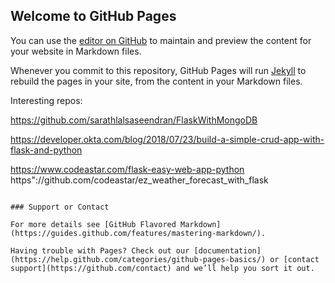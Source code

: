 ## Welcome to GitHub Pages

You can use the [editor on GitHub](https://github.com/richmky/ram-damage/edit/master/README.md) to maintain and preview the content for your website in Markdown files.

Whenever you commit to this repository, GitHub Pages will run [Jekyll](https://jekyllrb.com/) to rebuild the pages in your site, from the content in your Markdown files.

Interesting repos:

https://github.com/sarathlalsaseendran/FlaskWithMongoDB

https://developer.okta.com/blog/2018/07/23/build-a-simple-crud-app-with-flask-and-python

https://www.codeastar.com/flask-easy-web-app-python
https"://github.com/codeastar/ez_weather_forecast_with_flask


```

### Support or Contact

For more details see [GitHub Flavored Markdown](https://guides.github.com/features/mastering-markdown/).

Having trouble with Pages? Check out our [documentation](https://help.github.com/categories/github-pages-basics/) or [contact support](https://github.com/contact) and we’ll help you sort it out.
